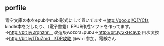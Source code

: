 ## porfile
青空文庫の本をepubやmobi形式にして置いてます⇒http://goo.gl/QZYCfs
kindle本をだしたり、（電子書籍）EPUB作成ソフトを作ってます。⇒http://bit.ly/2rqhzhr。
改造版AozoraEpub3⇒http://bit.ly/2kHcaCb 
目次変換⇒http://bit.ly/1TtuZmd　KDP攻略
@wiki
参加。電験さん
